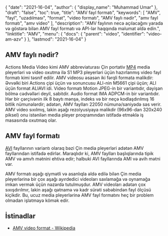 {
  "date": "2021-16-04",
  "author": {
    "display_name": "Muhammad Umar"
},
  "draft": "false",
  "toc": true,
  "title": "AMV fayl formatı",
  "keywords": [
"AMV",
"fayl",
"uzadılması",
"format",
"video formatı",
"AMV faylı nədir",
"amv fayl formatı",
"amv video"
],
  "description": "AMV faylının necə açılacağını yarada və göstərə bilən AMV fayl formatı və API-lər haqqında məlumat əldə edin.",
  "linktitle": "AMV",
  "menu": {
    "docs": {
      "parent": "video",
      "identifier": "video-am-azv"
}
},
  "lastmod": "2021-16-04"
}

## AMV faylı nədir? ##

Actions Media Video kimi AMV abbreviaturası Çin portativ [MP4](/video/mp4/) media pleyerləri və video oxutma ilə S1 MP3 pleyerləri üçün hazırlanmış video fayl formatı kimi təsnif edilir. AMV videosu əsasən iki fərqli formata malikdir: Əvvəlki biri Actions çipi üçün və sonuncusu ALI-nin M5661 çipi üçün; ALI üçün format ALIAVI idi. Video formatı Motion JPEG-in bir variantıdır, dəyişən bölmə cədvəlləri deyil, sabitdir. Audio format IMA ADPCM-in bir variantıdır. Hər bir çərçivənin ilk 8 baytı mənşə, indeks və bir neçə kodlaşdırılmış 16 bitlik nümunələrdir; adətən, AMV faylları 22050 nümunə/saniyədə səs verir. AMV video sıxılmış, lakin aşağı rezolyusiyaya malikdir (96x96-dan 320x240 piksel) onu istənilən media pleyer proqramından istifadə etməklə iş masasında oxutmaq olar.

## AMV fayl formatı ##

[AVI](/video/avi/) fayllarının variantı olaraq bəzi Çin media pleyerləri adətən AMV fayllarından istifadə edirlər. Maraqlıdır ki, AMV faylları başlıqlarında tipik AMV və amvh mətnini ehtiva edir; halbuki AVI fayllarında AMI və avih mətni var.

AMV formatı aşağı qiymətli və asanlıqla əldə edilə bilən Çin media pleyerlərinə bir çox aşağı ayırdedici videoları saxlamağa və oynamağa imkan vermək üçün nəzərdə tutulmuşdur. AMV videoları adətən çox sıxışdırılmır, lakin aşağı qətnamə və kadr sürəti səbəbindən fayl ölçüsü kiçikdir. Bu, ucuz media pleyerlərinə AMV fayl formatını heç bir problem olmadan işlətməyə kömək edir.

## İstinadlar ##

- [AMV video format - Wikipedia](https://en.wikipedia.org/wiki/AMV_video_format)


